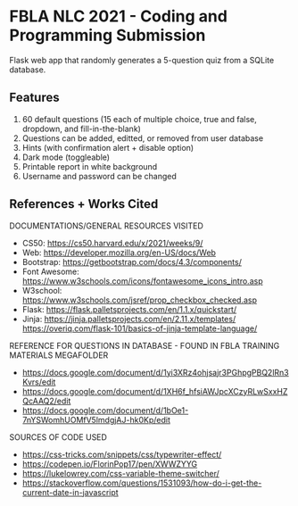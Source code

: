 # FBLA NLC 2021 - Coding and Programming Submission
Flask web app that randomly generates a 5-question quiz from a SQLite database.

## Features
1. 60 default questions (15 each of multiple choice, true and false, dropdown, and fill-in-the-blank)
2. Questions can be added, editted, or removed from user database
2. Hints (with confirmation alert + disable option)
3. Dark mode (toggleable)
4. Printable report in white background
5. Username and password can be changed

## References + Works Cited
DOCUMENTATIONS/GENERAL RESOURCES VISITED
- CS50: https://cs50.harvard.edu/x/2021/weeks/9/
- Web: https://developer.mozilla.org/en-US/docs/Web
- Bootstrap: https://getbootstrap.com/docs/4.3/components/
- Font Awesome: https://www.w3schools.com/icons/fontawesome_icons_intro.asp
- W3school: https://www.w3schools.com/jsref/prop_checkbox_checked.asp
- Flask: https://flask.palletsprojects.com/en/1.1.x/quickstart/
- Jinja: https://jinja.palletsprojects.com/en/2.11.x/templates/
https://overiq.com/flask-101/basics-of-jinja-template-language/

REFERENCE FOR QUESTIONS IN DATABASE - FOUND IN FBLA TRAINING MATERIALS MEGAFOLDER
- https://docs.google.com/document/d/1yi3XRz4ohjsajr3PGhpgPBQ2lRn3Kvrs/edit
- https://docs.google.com/document/d/1XH6f_hfsiAWJpcXCzyRLwSxxHZQcAAQ2/edit
- https://docs.google.com/document/d/1bOe1-7nYSWomhUOMfV5lmdgjAJ-hk0Kp/edit

SOURCES OF CODE USED
- https://css-tricks.com/snippets/css/typewriter-effect/
- https://codepen.io/FlorinPop17/pen/XWWZYYG
- https://lukelowrey.com/css-variable-theme-switcher/
- https://stackoverflow.com/questions/1531093/how-do-i-get-the-current-date-in-javascript

